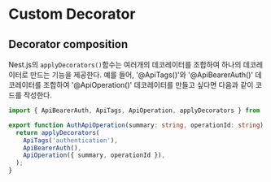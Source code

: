 # Custom Decorator

## Decorator composition
Nest.js의 ```applyDecorators()```함수는 여러개의 데코레이터를 조합하여 하나의 데코레이터로 만드는 기능을 제공한다. 예를 들어, '@ApiTags()'와 '@ApiBearerAuth()' 데코레이터를 조합하여 '@ApiOperation()' 데코레이터를 만들고 싶다면 다음과 같이 코드를 작성한다.
```typescript
import { ApiBearerAuth, ApiTags, ApiOperation, applyDecorators } from '@nestjs/swagger';

export function AuthApiOperation(summary: string, operationId: string) {
  return applyDecorators(
    ApiTags('authentication'),
    ApiBearerAuth(),
    ApiOperation({ summary, operationId }),
  );
}
```
